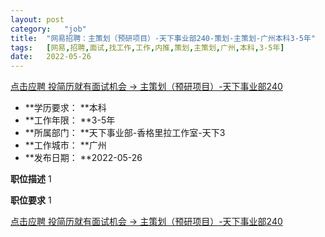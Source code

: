 ```yaml
---
layout:	post
category:	"job"
title:	"网易招聘：主策划（预研项目）-天下事业部240-策划-主策划-广州本科3-5年"
tags:	[网易,招聘,面试,找工作,工作,内推,策划,主策划,广州,本科,3-5年]
date:	2022-05-26
---
```


[点击应聘 投简历就有面试机会 -> 主策划（预研项目）-天下事业部240](http://mobile.bole.netease.com/bole/boleDetail?id=38715&employeeId=346f03c3cda5f04c&key=all)



- **学历要求： **本科
- **工作年限： **3-5年
- **所属部门： **天下事业部-香格里拉工作室-天下3
- **工作城市： **广州
- **发布日期： **2022-05-26



**职位描述**
1



**职位要求**
1



[点击应聘 投简历就有面试机会 -> 主策划（预研项目）-天下事业部240](http://mobile.bole.netease.com/bole/boleDetail?id=38715&employeeId=346f03c3cda5f04c&key=all)